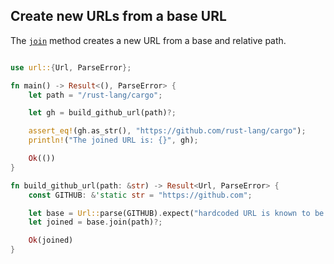 ## Create new URLs from a base URL

The [`join`] method creates a new URL from a base and relative path.

```rust

use url::{Url, ParseError};

fn main() -> Result<(), ParseError> {
    let path = "/rust-lang/cargo";

    let gh = build_github_url(path)?;

    assert_eq!(gh.as_str(), "https://github.com/rust-lang/cargo");
    println!("The joined URL is: {}", gh);

    Ok(())
}

fn build_github_url(path: &str) -> Result<Url, ParseError> {
    const GITHUB: &'static str = "https://github.com";

    let base = Url::parse(GITHUB).expect("hardcoded URL is known to be valid");
    let joined = base.join(path)?;

    Ok(joined)
}
```

[`join`]: https://docs.rs/url/*/url/struct.Url.html#method.join
